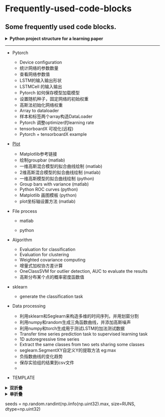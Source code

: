 # Frequently-used-code-blocks
Some frequently used code blocks.
---

<details>
<summary><strong>   Python project structure for a learning paper  </strong></summary>

  Reference: [DeepADoTS](https://github.com/KDD-OpenSource/DeepADoTS), Self's AnomalyDetection
  
<pre>
- Dataset(Fold)                - 保存和处理真实数据集
  - dataset1(Fold)                - 用来保存数据, with Figure
  - dataset2(Fold)                - 用来保存数据, with Figure
  - dataset.py(class)             - 数据集Class
  
- Synthetic Dataset(Fold)             - 生成保存模拟数据集
  - dataset1(Fold)                - 用来保存数据
  - dataset1(Fold)                - 用来保存数据
  - Synthetic.py(Class)          - 仿真数据类
  
- Models(Fold)                 - 模型文件夹
  - algorithm_utils.py(Base)      - base function for other model 模型的通用函数定义
  - model1.py(Class)              - 定义model1的类
  - model2.py(Class)              - 定义model2的类
  
- Evaluation(Fold)             - 评价网络优劣
  - config.py(Helper)             - copy from DeepADoTS Des: create the logging file
  - evaluator(Class)              - input is list of dataset, list of models
  - evaluate_self(Exp)            - experiment to evaluate proposed method 
  - evaluate_deep(Exp)            - experiment to evaluate other deep method
  - evaluate_sk(Exp)              - experiment to evaluate traditional method
  - Results(Fold)                 - fold to save evaluation results
    - logs(Fold)                      - fold to save logging file
    - csv(Fold)                       - fold to save the csv results
    - fig(Fold)                       - fold to save fig if needed
    
- Analysis(Fold)               - 分析实验方法
  - evaluate_component1.py(exp)   - 衡量一个部分的效果
  - plotExample1.py(Exp)          - 可视化一个数据集的结果(从models,Evaluation中继承方法)
  - Results(Fold)                 - fold to save evaluation results
    - logs(Fold)                      - fold to save logging file
    - csv(Fold)                       - fold to save the csv results
    - fig(Fold)                       - fold to save fig if needed
    
- Refpackages(Fold)            - 保存参考代码
  - Package1(Fold)                - 下载保存package1, indluding the necessary dataset
  - rerunpackage1(exp)            - rerun package1，确定代码的正确性
  - Mypackage1.py(Class)          - 重新包装代码已适用于自己,(从Package1中中继承类)
  - Checkpackage1.py(exp)         - 测试代码是否适用于自己,(从models,Evaluation中继承方法)
  - Results(Fold)                 - fold to save evaluation results
    - logs(Fold)                      - fold to save logging file
    - csv(Fold)                       - fold to save the csv results
    - fig(Fold)                       - fold to save fig if needed
</pre>

TIPS:
  - 文件夹命名方式：首字母大写
  - py文件命名方式：小写
  - 类命名方式：大写， 类对象命名方式：首字母大写
  - 函数命名方式：大小写间隔
  - 变量命名方式：小写_小写

</details>

-----------------------------------------------------------------------------------------------------------------------------------

- Pytorch
  - Device configuration
  - 统计网络的参数数量
  - 查看网络参数值
  - LSTM的输入输出形状
  - LSTMCell 的输入输出
  - Pytorch 如何保存模型加载模型
  - 设置随机种子，固定网络的初始权重
  - 高斯法初始化网络权重
  - Array to dataloader
  - 样本和标签两个array构造DataLoader
  - Pytorch 调整optimizer的learning rate
  - tensorboardX 可视化(远程)
  - Pytorch + tensorboardX example
  
- [Plot](https://github.com/zhaojiachen1994/Frequently-used-code-blocks/blob/master/Plot.md)
  - Matplotlib参考链接
  - 绘制groupbar (matlab)
  - 一维高斯混合模型的拟合曲线绘制 (matlab)
  - 2维高斯混合模型的拟合曲线绘制 (matlab)
  - 一维高斯模型的拟合曲线绘制 (python)
  - Group bars with variance (matlab)
  - Python ROC curves (python)
  - Matplotlib 画图模板 (python)
  - plot坐标轴设置方法 (matlab)
  
- File process
  - matlab
  
  - python
  
- Algorithm
  - Evaluation for classification
  - Evaluation for clustering
  - Weighted covariance computing
  - 增量式加权协方差计算
  - OneClassSVM for outlier detection, AUC to evaluate the results
  - 高斯分布某个点的概率密度函数值

- sklearn
  - generate the classification task

- Data processing
  - 利用sklearn和Seglearn来构造多维的时间序列，并用划窗分割
  - 利用numpy和random生成三角函数曲线，并添加高斯噪声
  - 利用numpy和torch生成用于测试LSTM的加法测试数据
  - Transfer time series prediction task to supervised learning task
  - 1D autoregressive time series
  - Extract the same classes from two sets sharing some classes
  - seglearn.SegmentXY自定义Y的提取方法 eg:max
  - 负指数曲线的变化趋势
  - 保存实验组的结果到csv文件
  - 
  
  
- TEMPLATE
<details><summary><strong>   双折叠  </strong></summary><blockquote>
  
        <details><summary><strong>   Title  </strong></summary><blockquote>
        <details><summary><strong>   Code  </strong></summary><blockquote>

        ```matlab
        code
        ```

        </blockquote></details>

        <details open><summary><strong>   Figure  </strong></summary>  
        <div align=left><img src ="https://github.com/zhaojiachen1994/Frequently-used-code-blocks/blob/master/Figures/groupedbar.png" width="300" height="150"/></div>
        </details>

        </blockquote></details>

        -----------------------------------------------------------------------------------------------------------------------------------

</blockquote></details>

<details><summary><strong>   单折叠  </strong></summary><blockquote>
  
    <details>
    <summary><strong>   Python ROC curves  </strong></summary>

     ```python
     
     ```

    </details>

    <div align=left><img src ="https://github.com/zhaojiachen1994/Frequently-used-code-blocks/blob/master/Figures/rocplot.png" width="200" height="120"/></div>

    -----------------------------------------------------------------------------------------------------------------------------------

</blockquote></details>

seeds = np.random.randint(np.iinfo(np.uint32).max, size=RUNS, dtype=np.uint32)
